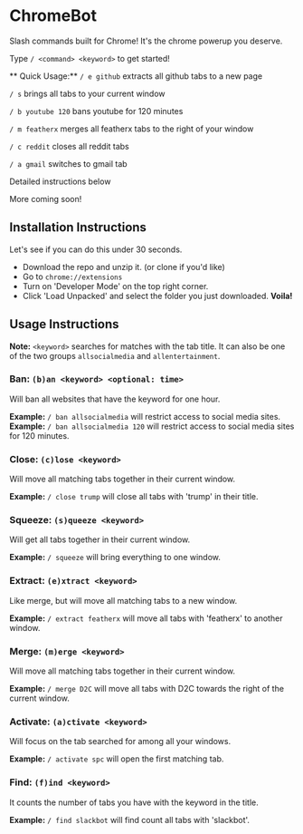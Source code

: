# ChromeBot
Slash commands built for Chrome! It's the chrome powerup you deserve.

Type `/ <command> <keyword>` to get started! 

** Quick Usage:** 
`/ e github` extracts all github tabs to a new page

`/ s` brings all tabs to your current window

`/ b youtube 120` bans youtube for 120 minutes

`/ m featherx` merges all featherx tabs to the right of your window

`/ c reddit` closes all reddit tabs

`/ a gmail` switches to gmail tab

Detailed instructions below

More coming soon! 

## Installation Instructions
Let's see if you can do this under 30 seconds. 
* Download the repo and unzip it. (or clone if you'd like)
* Go to `chrome://extensions`
* Turn on 'Developer Mode' on the top right corner.
* Click 'Load Unpacked' and select the folder you just downloaded. 
**Voila!**


## Usage Instructions 
**Note:** `<keyword>` searches for matches with the tab title. It can also be one of the two groups `allsocialmedia` and `allentertainment`. 

### Ban: `(b)an <keyword> <optional: time>` 
Will ban all websites that have the keyword for one hour.

**Example:** `/ ban allsocialmedia` will restrict access to social media sites.  
**Example:** `/ ban allsocialmedia 120` will restrict access to social media sites for 120 minutes.  

### Close: `(c)lose <keyword>` 
Will move all matching tabs together in their current window. 

**Example:** `/ close trump` will close all tabs with 'trump' in their title.

### Squeeze: `(s)queeze <keyword>` 
Will get all tabs together in their current window. 

**Example:** `/ squeeze` will bring everything to one window.

### Extract: `(e)xtract <keyword>` 
Like merge, but will move all matching tabs to a new window.

**Example:** `/ extract featherx` will move all tabs with 'featherx' to another window.

### Merge: `(m)erge <keyword>` 
Will move all matching tabs together in their current window. 

**Example:** `/ merge D2C` will move all tabs with D2C towards the right of the current window. 

### Activate: `(a)ctivate <keyword>` 
Will focus on the tab searched for among all your windows.

**Example:** `/ activate spc` will open the first matching tab.

### Find: `(f)ind <keyword>` 
It counts the number of tabs you have with the keyword in the title.

**Example:** `/ find slackbot` will find count all tabs with 'slackbot'.
